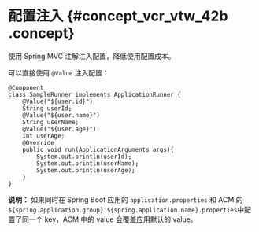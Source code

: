 # 配置注入 {#concept_vcr_vtw_42b .concept}

使用 Spring MVC 注解注入配置，降低使用配置成本。

可以直接使用 `@Value` 注入配置：

```
@Component
class SampleRunner implements ApplicationRunner {
    @Value("${user.id}")
    String userId;
    @Value("${user.name}")
    String userName;
    @Value("${user.age}")
    int userAge;
    @Override
    public void run(ApplicationArguments args){
        System.out.println(userId);
        System.out.println(userName);
        System.out.println(userAge);
    }
}
```

**说明：** 如果同时在 Spring Boot 应用的 `application.properties` 和 ACM 的 `${spring.application.group}:${spring.application.name}.properties`中配置了同一个 key，ACM 中的 value 会覆盖应用默认的 value。

